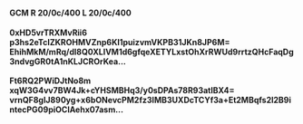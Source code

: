 #### GCM R 20/0c/400 L 20/0c/400
**0xHD5vrTRXMvRii6**<br/>**p3hs2eTcIZKROHMVZnp6Kl1puizvmVKPB31JKn8JP6M=**<br/>**EhihMkM/mRq/dl8Q0XLIVM1d6gfqeXETYLxstOhXrRWUd9rrtzQHcFaqDg3ndvgGR0tA1nKLJCROrKea...**<br/><br/>
**Ft6RQ2PWiDJtNo8m**<br/>**xqW3G4vv7BW4Jk+cYHSMBHq3/y0sDPAs78R93atlBX4=**<br/>**vrnQF8glJ890yg+x6bONevcPM2fz3IMB3UXDcTCYf3a+Et2MBqfs2l2B9intecPG09piOClAehx07asm...**
